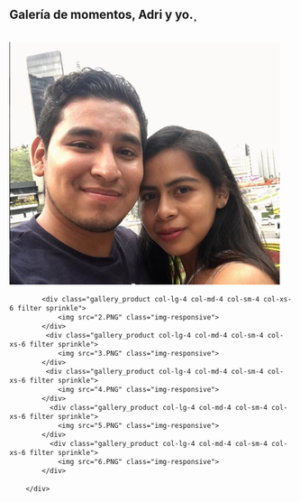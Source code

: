 <section>

<link rel="stylesheet" href="https://cdnjs.cloudflare.com/ajax/libs/font-awesome/4.7.0/css/font-awesome.min.css">
<!------ Include the above in your HEAD tag ---------->
<link href="//maxcdn.bootstrapcdn.com/bootstrap/3.3.0/css/bootstrap.min.css" rel="stylesheet" id="bootstrap-css">
<script src="//maxcdn.bootstrapcdn.com/bootstrap/3.3.0/js/bootstrap.min.js"></script>
<script src="//code.jquery.com/jquery-1.11.1.min.js"></script>
        <div class="row">
        <div class="gallery col-lg-12 col-md-12 col-sm-12 col-xs-12">
            <h1 class="gallery-title">Galería de momentos, Adri y yo.<i class="fas fa-heart"></i> </h1>
        </div>
        <br/>
            <div class="gallery_product col-lg-4 col-md-4 col-sm-4 col-xs-6 filter hdpe">
                <img src="11.PNG" class="img-responsive">
            </div>

            <div class="gallery_product col-lg-4 col-md-4 col-sm-4 col-xs-6 filter sprinkle">
                <img src="2.PNG" class="img-responsive">
            </div>
             <div class="gallery_product col-lg-4 col-md-4 col-sm-4 col-xs-6 filter sprinkle">
                <img src="3.PNG" class="img-responsive">
            </div>
             <div class="gallery_product col-lg-4 col-md-4 col-sm-4 col-xs-6 filter sprinkle">
                <img src="4.PNG" class="img-responsive">
            </div>
              <div class="gallery_product col-lg-4 col-md-4 col-sm-4 col-xs-6 filter sprinkle">
                <img src="5.PNG" class="img-responsive">
            </div>
              <div class="gallery_product col-lg-4 col-md-4 col-sm-4 col-xs-6 filter sprinkle">
                <img src="6.PNG" class="img-responsive">
            </div>
            
        </div>
</section>

